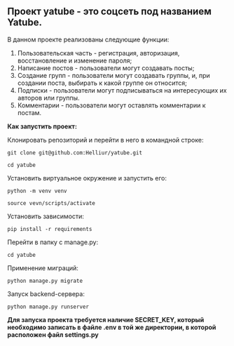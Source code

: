 ## Проект yatube - это соцсеть под названием Yatube.

В данном проекте реализованы следующие функции:
1) Пользовательская часть - регистрация, авторизация, восстановление и изменение пароля;
2) Написание постов - пользователи могут создавать посты;
3) Создание групп - пользователи могут создавать группы, и, при создании поста, выбирать к какой группе он относится;
4) Подписки - пользователи могут подписываться на интересующих их авторов или группы.
5) Комментарии - пользователи могут оставлять комментарии к постам.

**Как запустить проект:**

Клонировать репозиторий и перейти в него в командной строке:
```
git clone git@github.com:Helliur/yatube.git
```
```
cd yatube
```
Установить виртуальное окружение и запустить его:
```
python -m venv venv
```
```
source vevn/scripts/activate
```
Установить зависимости:
```
pip install -r requirements
```
Перейти в папку с manage.py:
```
cd yatube
```
Применение миграций:
```
python manage.py migrate
```
Запуск backend-сервера:
```
python manage.py runserver
```
**Для запуска проекта требуется наличие SECRET_KEY, который необходимо записать в файле .env в той же директории, в которой расположен файл settings.py**
